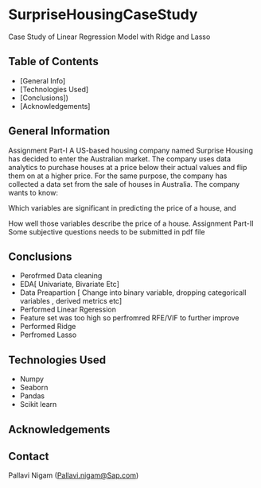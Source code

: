 # SurpriseHousingCaseStudy
Case Study of Linear Regression Model with Ridge and Lasso



## Table of Contents
* [General Info]
* [Technologies Used]
* [Conclusions])
* [Acknowledgements]


## General Information
Assignment Part-I
A US-based housing company named Surprise Housing has decided to enter the Australian market. The company uses data analytics to purchase houses at a price below their actual values and flip them on at a higher price. For the same purpose, the company has collected a data set from the sale of houses in Australia. 
The company wants to know:

Which variables are significant in predicting the price of a house, and

How well those variables describe the price of a house.
Assignment Part-II
Some subjective questions needs to be submitted in pdf file 



 

## Conclusions
- Perofrmed Data cleaning
- EDA[ Univariate, Bivariate Etc]
- Data Preapartion [ Change into binary variable, dropping categoricall variables , derived metrics etc]
- Performed Linear Rgeression
-  Feature set was too high so perfromred RFE/VIF to further improve
-  Performed Ridge
-  Perfromed Lasso




## Technologies Used
- Numpy
- Seaborn
- Pandas
- Scikit learn
  
## Acknowledgements



## Contact
Pallavi Nigam (Pallavi.nigam@Sap.com)




